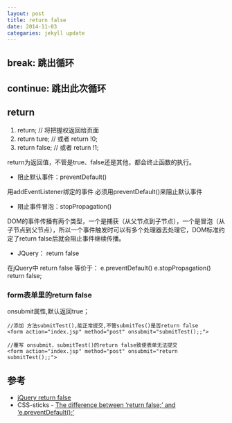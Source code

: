 ```yaml
---
layout: post
title: return false
date: 2014-11-03
categaries: jekyll update
---
```


## break: 跳出循环

## continue: 跳出此次循环

## return

1. return; // 将把握权返回给页面
2. return ture; // 或者 return !0;
3. return false;  // 或者 return !1;

return为返回值，不管是true、false还是其他，都会终止函数的执行。

* 阻止默认事件：preventDefault()

用addEventListener绑定的事件 必须用preventDefault()来阻止默认事件

* 阻止事件冒泡：stopPropagation()

DOM的事件传播有两个类型，一个是捕获（从父节点到子节点），一个是冒泡（从子节点到父节点），所以一个事件触发时可以有多个处理器去处理它，DOM标准约定了return false后就会阻止事件继续传播。

* JQuery： return false

在jQuery中 return false 等价于：
    e.preventDefault()
    e.stopPropagation()
    return false;

### form表单里的return false
onsubmit属性,默认返回true；

    //添加 方法submitTest(),能正常提交,不管submitTes()是否return false
    <form action="index.jsp" method="post" onsubmit="submitTest();;">
    
    //覆写 onsubmit，submitTest()的return false致使表单无法提交
    <form action="index.jsp" method="post" onsubmit="return submitTest();;"> 


## 参考
* [jQuery return false](http://www.berlinix.com/js/jquery-return-false.php)
* CSS-sticks - [The difference between ‘return false;’ and ‘e.preventDefault();’](http://css-tricks.com/return-false-and-prevent-default/)